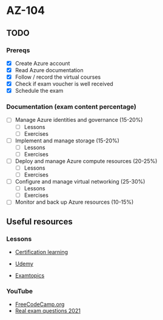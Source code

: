 # AZ-104

## TODO

### Prereqs  

- [X] Create Azure account  
- [X] Read Azure documentation  
- [X] Follow / record the virtual courses  
- [X] Check if exam voucher is well received  
- [X] Schedule the exam    

### Documentation (exam content percentage)

- [ ] Manage Azure identities and governance (15-20%)  
  - [ ] Lessons  
  - [ ] Exercises  
- [ ] Implement and manage storage (15-20%)  
  - [ ] Lessons  
  - [ ] Exercises  
- [ ] Deploy and manage Azure compute resources (20-25%)  
  - [ ] Lessons  
  - [ ] Exercises  
- [ ] Configure and manage virtual networking (25-30%)  
  - [ ] Lessons  
  - [ ] Exercises  
- [ ] Monitor and back up Azure resources (10-15%)   

## Useful resources

### Lessons

- [Certification learning](https://docs.microsoft.com/en-us/learn/certifications/exams/az-104)  

- [Udemy](https://www.udemy.com/course/az-100-skylines-academy)

- [Examtopics](https://www.examtopics.com/exams/microsoft/az-104/)  

### YouTube

- [FreeCodeCamp.org](https://www.youtube.com/watch?v=10PbGbTUSAg&ab_channel=freeCodeCamp.org)  
- [Real exam questions 2021](https://www.youtube.com/watch?v=IbqevkIGR_k&ab_channel=T3P-TechnologyToThePoint)  